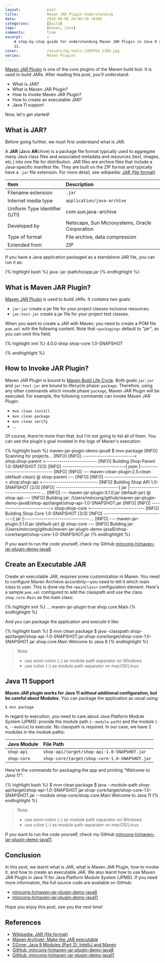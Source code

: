 ```yaml
---
layout:            post
title:             Maven JAR Plugin Understanding
date:              2018-09-05 20:04:39 +0200
categories:        [build]
tags:              [maven, java]
comments:          true
excerpt:           >
    A step-by-step guide for understanding Maven JAR Plugin in Java 8 and Java
    11.
cover:             /assets/bg-tools-1209764_1280.jpg
series:            Maven Plugins
---
```


[Maven JAR Plugin][maven] is one of the core plugins of the Maven build
tool. It is used to build JARs. After reading this post, you'll understand:

- What is JAR?
- What is Maven JAR Plugin?
- How to invoke Maven JAR Plugin?
- How to create an executable JAR?
- Java 11 support

Now, let's get started!

## What is JAR?

Before going further, we must first understand what is JAR.

A **JAR** (**J**ava **AR**chive) is a package file format typically used to
aggregate many Java class files and associated metadata and resources (text,
images, etc.) into one file for distribution. JAR files are archive files that
include a Java-specific manifest file. They are built on the ZIP format and
typically have a `.jar` file extension.
For more detail, see wikipedia: [JAR (file format)][wiki]

Item | Description
:--- | :---
Filename extension | `.jar`
Internet media type | `application/java-archive`
Uniform Type Identifier (UTI) | com.sun.java-archive
Developed by | Netscape, Sun Microsystems, Oracle Corporation
Type of format | File archive, data compression
Extended from | ZIP

If you have a Java application packaged as a standalone JAR file, you can run it
as:

{% highlight bash %}
java -jar /path/to/app.jar
{% endhighlight %}

## What is Maven JAR Plugin?

[Maven JAR Plugin][maven] is used to build JARs. It contains two goals:

- `jar:jar` create a jar file for your project classes inclusive resources.
- `jar:test-jar` create a jar file for your project test classes.

When you want to create a JAR with Maven, you need to create a POM file
`pom.xml` with the following content. Note that `<packaging>` default to
_"jar"_, so you can omit this field:

{% highlight xml %}
<project>
  <modelVersion>4.0.0</modelVersion>
  <groupId>shop</groupId>
  <artifactId>shop-core</artifactId>
  <version>1.0-SNAPSHOT</version>
  <!-- <packaging>jar</packaging>  -->
</project>
{% endhighlight %}

## How to Invoke JAR Plugin?

Maven JAR Plugin is bound to [Maven Build Life Cycle][mvn-lifecycle]. Both goals
`jar:jar` and `jar:test-jar` are bound to lifecycle phase: `package`. Therefore,
using any other commands which invode phase `package`, Maven JAR Plugin will be
executed. For example, the following commands can invoke Maven JAR Plugin:

- `mvn clean install`
- `mvn clean package`
- `mvn clean verify`
- ...

Of course, there're more than that, but I'm not going to list all of them.
You can see the plugin's goal invoked in the logs of Maven's execution:

{% highlight bash %}
maven-jar-plugin-demo-java8 $ mvn package
[INFO] Scanning for projects...
[INFO]
[INFO] --------------------------< shop:shop-parent >--------------------------
[INFO] Building Shop Parent 1.0-SNAPSHOT                                  [1/3]
[INFO] --------------------------------[ pom ]---------------------------------
[INFO]
[INFO] --- maven-clean-plugin:2.5:clean (default-clean) @ shop-parent ---
[INFO]
[INFO] ---------------------------< shop:shop-api >----------------------------
[INFO] Building Shop API 1.0-SNAPSHOT                                     [2/3]
[INFO] --------------------------------[ jar ]---------------------------------
...
[INFO] --- maven-jar-plugin:3.1.0:jar (default-jar) @ shop-api ---
[INFO] Building jar: /Users/mincong/github/maven-jar-plugin-demo-java8/shop-api/target/shop-api-1.0-SNAPSHOT.jar
[INFO]
[INFO] ---------------------------< shop:shop-core >---------------------------
[INFO] Building Shop Core 1.0-SNAPSHOT                                    [3/3]
[INFO] --------------------------------[ jar ]---------------------------------
...
[INFO] --- maven-jar-plugin:3.1.0:jar (default-jar) @ shop-core ---
[INFO] Building jar: /Users/mincong/github/maven-jar-plugin-demo-java8/shop-core/target/shop-core-1.0-SNAPSHOT.jar
{% endhighlight %}

If you want to run the code yourself, check my GitHub
[mincong-h/maven-jar-plugin-demo-java8][demo-java8].

## Create an Executable JAR

Create an executable JAR, requires some customization in Maven. You need to
configure Maven Archieve accordinly—you need to tell it which main class to
user. This is done via the `<mainClass>` configuration element. Here's a sample
`pom.xml` configured to add the classpath and use the class `shop.core.Main` as
the main class:

{% highlight xml %}
<project>
  ...
  <build>
    <plugins>
      <plugin>
        <artifactId>maven-jar-plugin</artifactId>
        <configuration>
          <archive>
            <manifest>
              <addClasspath>true</addClasspath>
              <mainClass>shop.core.Main</mainClass>
            </manifest>
          </archive>
        </configuration>
      </plugin>
    </plugins>
  </build>
</project>
{% endhighlight %}

And you can package the application and execute it like:

{% highlight bash %}
$ mvn clean package
$ java -classpath shop-api/target/shop-api-1.0-SNAPSHOT.jar:shop-core/target/shop-core-1.0-SNAPSHOT.jar shop.core.Main
Welcome to Java 8
{% endhighlight %}

> Note:
> - use semi-colon (`;`) as module path separator on Windows
> - use colon (`:`) as module path separator on macOS/Linux

## Java 11 Support

**Maven JAR plugin works for Java 11 _without_ additional configuration, but be
careful about Modules.**
You can package the application as usual using:

```
$ mvn package
```

In regard to execution, you need to care about Java Platform Module System
(JPMS): provide the module path (`--module-path`) and the module (`-m`, `--module`) to
execute. No classpath is required. In our case, we have 2 modules in the module
paths:

Java Module | File Path
:---------- | :---
`shop-api`  | `shop-api/target/shop-api-1.0-SNAPSHOT.jar`
`shop-core` | `shop-core/target/shop-core-1.0-SNAPSHOT.jar`

Here're the commands for packaging the app and printing _"Welcome to Java 11"_:

{% highlight bash %}
$ mvn clean package
$ java --module-path shop-api/target/shop-api-1.0-SNAPSHOT.jar:shop-core/target/shop-core-1.0-SNAPSHOT.jar --module shop-core/shop.core.Main
Welcome to Java 11 
{% endhighlight %}

> Note:
> - use semi-colon (`;`) as module path separator on Windows
> - use colon (`:`) as module path separator on macOS/Linux

If you want to run the code yourself, check my GitHub
[mincong-h/maven-jar-plugin-demo-java11][demo-java11].

## Conclusion

In this post, we learnt what is JAR, what is Maven JAR Plugin, how to invoke it,
and how to create an executable JAR. We also learnt how to use Maven JAR Plugin
in Java 11 for Java Platform Module System (JPMS). If you need more information,
the full source code are available on GitHub:

- [mincong-h/maven-jar-plugin-demo-java8][demo-java8]
- [mincong-h/maven-jar-plugin-demo-java11][demo-java11]

Hope you enjoy this post, see you the next time!

## References

- [Wikipedia: JAR (file format)][wiki]
- [Maven Archiver: Make the JAR executable][1]
- [DZone: Java 9 Modules (Part 2): IntelliJ and Maven][2]
- [GitHub: mincong-h/maven-jar-plugin-demo-java8][demo-java8]
- [GitHub: mincong-h/maven-jar-plugin-demo-java11][demo-java11]

[demo-java11]: https://github.com/mincong-h/maven-jar-plugin-demo-java11
[demo-java8]: https://github.com/mincong-h/maven-jar-plugin-demo-java8
[2]: https://dzone.com/articles/java-9-modules-part-2-intellij-and-maven
[1]: http://maven.apache.org/shared/maven-archiver/examples/classpath.html#Make
[mvn-lifecycle]: https://maven.apache.org/guides/introduction/introduction-to-the-lifecycle.html
[maven]: http://maven.apache.org/plugins/maven-jar-plugin/
[wiki]: https://en.wikipedia.org/wiki/JAR_(file_format)
[so]: https://stackoverflow.com/questions/574594/how-can-i-create-an-executable-jar-with-dependencies-using-maven
